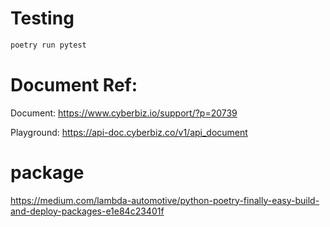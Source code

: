 # Testing
```bash
poetry run pytest
```


# Document Ref:
Document: https://www.cyberbiz.io/support/?p=20739

Playground: https://api-doc.cyberbiz.co/v1/api_document

# package
https://medium.com/lambda-automotive/python-poetry-finally-easy-build-and-deploy-packages-e1e84c23401f